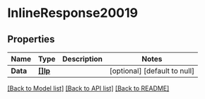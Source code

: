 # InlineResponse20019

## Properties
Name | Type | Description | Notes
------------ | ------------- | ------------- | -------------
**Data** | [**[]Ip**](IP.md) |  | [optional] [default to null]

[[Back to Model list]](../README.md#documentation-for-models) [[Back to API list]](../README.md#documentation-for-api-endpoints) [[Back to README]](../README.md)

